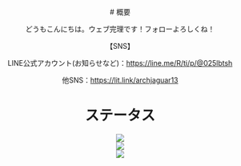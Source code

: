<center>
# 概要

どうもこんにちは。ウェブ完理です！フォローよろしくね！

【SNS】

LINE公式アカウント(お知らせなど)：https://line.me/R/ti/p/@025lbtsh

他SNS：https://lit.link/archjaguar13



# ステータス
![](http://github-profile-summary-cards.vercel.app/api/cards/stats?username=pocketpoem24493&theme=github)
<br/>
![](http://github-profile-summary-cards.vercel.app/api/cards/repos-per-language?username=pocketpoem24493&theme=github)
<br/>
<img src="https://skillicons.dev/icons?i=html,css,js,python&perline=2"/>
</center>
